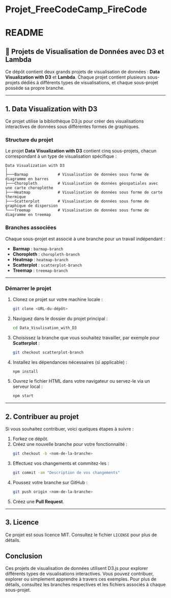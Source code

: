 # Projet_FreeCodeCamp_FireCode


# README

## 🚀 **Projets de Visualisation de Données avec D3 et Lambda**

Ce dépôt contient deux grands projets de visualisation de données : **Data Visualization with D3** et **Lambda**. Chaque projet contient plusieurs sous-projets dédiés à différents types de visualisations, et chaque sous-projet possède sa propre branche.

---

## **1. Data Visualization with D3**

Ce projet utilise la bibliothèque D3.js pour créer des visualisations interactives de données sous différentes formes de graphiques.

### **Structure du projet**  
Le projet **Data Visualization with D3** contient cinq sous-projets, chacun correspondant à un type de visualisation spécifique :

```
Data Visualization with D3
│
├───Barmap             # Visualisation de données sous forme de diagramme en barres
├───Choropleth         # Visualisation de données géospatiales avec une carte choroplèthe
├───Heatmap            # Visualisation de données sous forme de carte thermique
├───Scatterplot        # Visualisation de données sous forme de graphique de dispersion
└───Treemap            # Visualisation de données sous forme de diagramme en treemap
```

### **Branches associées**

Chaque sous-projet est associé à une branche pour un travail indépendant :

- **Barmap** : `barmap-branch`
- **Choropleth** : `choropleth-branch`
- **Heatmap** : `heatmap-branch`
- **Scatterplot** : `scatterplot-branch`
- **Treemap** : `treemap-branch`

---

### **Démarrer le projet**

1. Clonez ce projet sur votre machine locale :
    ```bash
    git clone <URL-du-dépôt>
    ```
   
2. Naviguez dans le dossier du projet principal :
    ```bash
    cd Data_Visulisation_with_D3
    ```

3. Choisissez la branche que vous souhaitez travailler, par exemple pour **Scatterplot** :
    ```bash
    git checkout scatterplot-branch
    ```

4. Installez les dépendances nécessaires (si applicable) :
    ```bash
    npm install
    ```

5. Ouvrez le fichier HTML dans votre navigateur ou servez-le via un serveur local :
    ```bash
    npm start
    ```

---

## **2. Contribuer au projet**

Si vous souhaitez contribuer, voici quelques étapes à suivre :

1. Forkez ce dépôt.
2. Créez une nouvelle branche pour votre fonctionnalité :
    ```bash
    git checkout -b <nom-de-la-branche>
    ```
3. Effectuez vos changements et commitez-les :
    ```bash
    git commit -am "Description de vos changements"
    ```
4. Poussez votre branche sur GitHub :
    ```bash
    git push origin <nom-de-la-branche>
    ```
5. Créez une **Pull Request**.

---

## **3. Licence**

Ce projet est sous licence MIT. Consultez le fichier `LICENSE` pour plus de détails.


## **Conclusion**

Ces projets de visualisation de données utilisent D3.js pour explorer différents types de visualisations interactives. Vous pouvez contribuer, explorer ou simplement apprendre à travers ces exemples. Pour plus de détails, consultez les branches respectives et les fichiers associés à chaque sous-projet.


